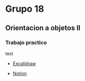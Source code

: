 # Grupo 18
## Orientacion a objetos II
### Trabajo practico
test

- [Excalidraw](https://excalidraw.com/#room=93653e1f26acfa06e7b4,2bXCUm1x1d6GKJxrDR4UbA)

- [Notion](https://www.notion.so/ac1a9380530340bdb216537c17317280?v=0b9a1c1c17694f6d808976256bd94837)
